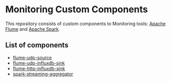# Monitoring Custom Components
This repository consists of custom components to Monitoring tools: [Apache Flume](https://flume.apache.org) and [Apache Spark](https://spark.apache.org).

## List of components
+ [flume-udp-source](flume-udp-source)
+ [flume-udp-influxdb-sink](flume-udp-influxdb-sink)
+ [flume-http-influxdb-sink](flume-http-influxdb-sink)
+ [spark-streaming-aggregator](spark-streaming-aggregator)

